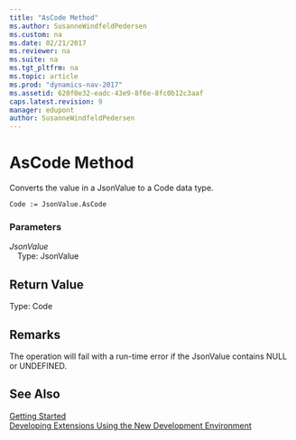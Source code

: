 ```yaml
---
title: "AsCode Method"
ms.author: SusanneWindfeldPedersen
ms.custom: na
ms.date: 02/21/2017
ms.reviewer: na
ms.suite: na
ms.tgt_pltfrm: na
ms.topic: article
ms.prod: "dynamics-nav-2017"
ms.assetid: 620f0e32-eadc-43e9-8f6e-8fc0b12c3aaf
caps.latest.revision: 9
manager: edupont
author: SusanneWindfeldPedersen
---
```


# AsCode Method

Converts the value in a JsonValue to a Code data type.

```
Code := JsonValue.AsCode
```

### Parameters
*JsonValue*  
&emsp;Type: JsonValue

## Return Value
Type: Code

## Remarks
The operation will fail with a run-time error if the JsonValue contains NULL or UNDEFINED.

## See Also
[Getting Started](devenv-get-started.md)  
[Developing Extensions Using the New Development Environment](devenv-dev-overview.md)
